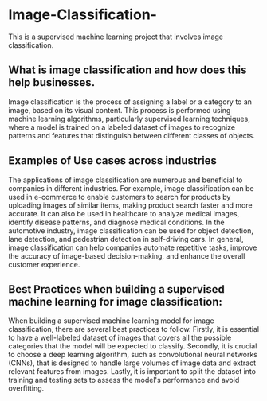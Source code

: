 # Image-Classification-
This is a supervised machine learning project that involves image classification. 
## What is image classification and how does this help businesses.
Image classification is the process of assigning a label or a category to an image, based on its visual content. This process is performed using machine learning algorithms, particularly supervised learning techniques, where a model is trained on a labeled dataset of images to recognize patterns and features that distinguish between different classes of objects.
## Examples of Use cases across industries
The applications of image classification are numerous and beneficial to companies in different industries. For example, image classification can be used in e-commerce to enable customers to search for products by uploading images of similar items, making product search faster and more accurate. It can also be used in healthcare to analyze medical images, identify disease patterns, and diagnose medical conditions. In the automotive industry, image classification can be used for object detection, lane detection, and pedestrian detection in self-driving cars. In general, image classification can help companies automate repetitive tasks, improve the accuracy of image-based decision-making, and enhance the overall customer experience.
## Best Practices when building a supervised machine learning for image classification:
When building a supervised machine learning model for image classification, there are several best practices to follow. Firstly, it is essential to have a well-labeled dataset of images that covers all the possible categories that the model will be expected to classify. Secondly, it is crucial to choose a deep learning algorithm, such as convolutional neural networks (CNNs), that is designed to handle large volumes of image data and extract relevant features from images. Lastly, it is important to split the dataset into training and testing sets to assess the model's performance and avoid overfitting.
